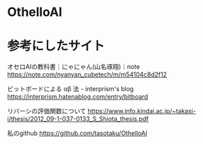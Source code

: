 # OthelloAI

# 参考にしたサイト
オセロAIの教科書｜にゃにゃん(山名琢翔)｜note
https://note.com/nyanyan_cubetech/m/m54104c8d2f12

ビットボードによる αβ 法 - interprism's blog
https://interprism.hatenablog.com/entry/bitboard

リバーシの評価関数について
https://www.info.kindai.ac.jp/~takasi-i/thesis/2012_09-1-037-0133_S_Shiota_thesis.pdf

私のgithub
https://github.com/tasotaku/OthelloAI
